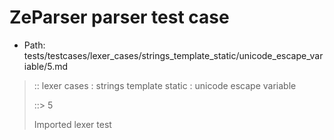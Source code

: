 # ZeParser parser test case

- Path: tests/testcases/lexer_cases/strings_template_static/unicode_escape_variable/5.md

> :: lexer cases : strings template static : unicode escape variable
>
> ::> 5
>
> Imported lexer test
>
> <template pure> must take care that the hex may still have any number of leading zeroes

## FAIL

## Input

`````js
`\u{00000000000000000000110000}`
`````

## Output

_Note: the whole output block is auto-generated. Manual changes will be overwritten!_

Below follow outputs in four parsing modes: sloppy mode, strict mode script goal, module goal, web compat mode (always sloppy).

Note that the output parts are auto-generated by the test runner to reflect actual result.

### Sloppy mode

Parsed with script goal and as if the code did not start with strict mode header.

`````
throws: Parser error!
  Template contained an illegal escape, illegal in a statement

`\u{00000000000000000000110000}`
^------- error
`````

### Strict mode

Parsed with script goal but as if it was starting with `"use strict"` at the top.

_Output same as sloppy mode._

### Module goal

Parsed with the module goal.

_Output same as sloppy mode._

### Web compat mode

Parsed in sloppy script mode but with the web compat flag enabled.

_Output same as sloppy mode._
